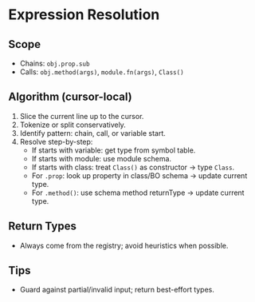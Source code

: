 # Expression Resolution

## Scope
- Chains: `obj.prop.sub`
- Calls: `obj.method(args)`, `module.fn(args)`, `Class()`

## Algorithm (cursor-local)
1. Slice the current line up to the cursor.
2. Tokenize or split conservatively.
3. Identify pattern: chain, call, or variable start.
4. Resolve step-by-step:
   - If starts with variable: get type from symbol table.
   - If starts with module: use module schema.
   - If starts with class: treat `Class()` as constructor → type `Class`.
   - For `.prop`: look up property in class/BO schema → update current type.
   - For `.method()`: use schema method returnType → update current type.

## Return Types
- Always come from the registry; avoid heuristics when possible.

## Tips
- Guard against partial/invalid input; return best-effort types.
